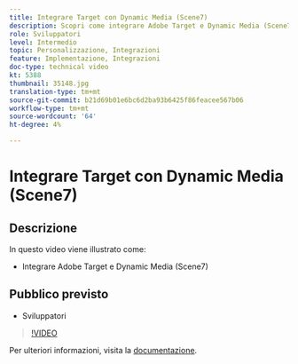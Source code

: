 ```yaml
---
title: Integrare Target con Dynamic Media (Scene7)
description: Scopri come integrare Adobe Target e Dynamic Media (Scene7).
role: Sviluppatori
level: Intermedio
topic: Personalizzazione, Integrazioni
feature: Implementazione, Integrazioni
doc-type: technical video
kt: 5388
thumbnail: 35148.jpg
translation-type: tm+mt
source-git-commit: b21d69b01e6bc6d2ba93b6425f86feacee567b06
workflow-type: tm+mt
source-wordcount: '64'
ht-degree: 4%

---
```



# Integrare Target con Dynamic Media (Scene7)

## Descrizione

In questo video viene illustrato come:

* Integrare Adobe Target e Dynamic Media (Scene7)

## Pubblico previsto

* Sviluppatori

>[!VIDEO](https://video.tv.adobe.com/v/35148/?quality=12)

Per ulteriori informazioni, visita la [documentazione](https://docs.adobe.com/content/help/en/target/using/administer/scene7-settings.html).
